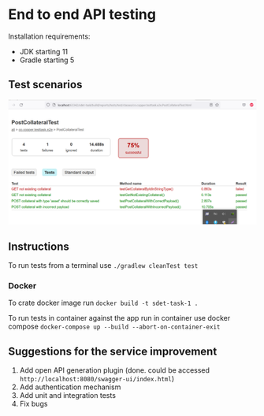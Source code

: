 # End to end API testing
Installation requirements:
- JDK starting 11 
- Gradle starting 5

## Test scenarios

![](test-scenarios.png)

## Instructions
To run tests from a terminal use `./gradlew cleanTest test`

### Docker

To crate docker image run  `docker build -t sdet-task-1 .`

To run tests in container against the app run in container use docker compose `docker-compose up --build --abort-on-container-exit`

## Suggestions for the service improvement

1. Add open API generation plugin (done. could be accessed `http://localhost:8080/swagger-ui/index.html`)
2. Add authentication mechanism 
3. Add unit and integration tests
4. Fix bugs
